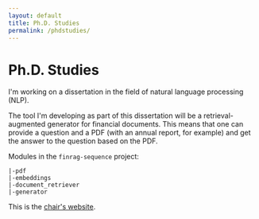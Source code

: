 ```yaml
---
layout: default
title: Ph.D. Studies
permalink: /phdstudies/
---
```


# Ph.D. Studies

I'm working on a dissertation in the field of natural language processing (NLP). 

The tool I'm developing as part of this dissertation will be a retrieval-augmented generator for financial documents. This means that one can provide a question and a PDF (with an annual report, for example) and get the answer to the question based on the PDF.

Modules in the `finrag-sequence` project:
```
|-pdf
|-embeddings
|-document_retriever
|-generator
```

This is the [chair's website](https://ics.unisg.ch/chair-ds-nlp-handschuh/).